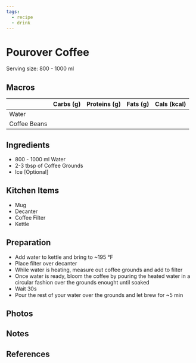 ```yaml
---
tags:
  - recipe
  - drink
---
```

# Pourover Coffee

Serving size: 800 - 1000 ml

## Macros

|     | Carbs (g) | Proteins (g) | Fats (g) | Cals (kcal) |
| --- | --------- | ------------ | -------- | ----------- |
|  Water   |           |              |          |             |
|  Coffee Beans   |           |              |          |             |

## Ingredients

- 800 - 1000 ml Water
- 2-3 tbsp of Coffee Grounds
- Ice [Optional]

## Kitchen Items

- Mug
- Decanter
- Coffee Filter
- Kettle

## Preparation

- Add water to kettle and bring to ~195 &deg;F
- Place filter over decanter
- While water is heating, measure out coffee grounds and add to filter
- Once water is ready, bloom the coffee by pouring the heated water in a circular fashion over the grounds enought until soaked
- Wait 30s
- Pour the rest of your water over the grounds and let brew for ~5 min

## Photos

## Notes

## References
